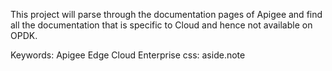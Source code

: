 This project will parse through the documentation pages of Apigee and find all the documentation that is specific to Cloud and hence not available on OPDK.

Keywords:
Apigee Edge Cloud Enterprise
css: aside.note

